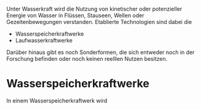 Unter Wasserkraft wird die Nutzung von kinetischer oder potenzieller Energie von Wasser in Flüssen, Stauseen, Wellen oder Gezeitenbewegungen verstanden. Etablierte Technologien sind dabei die
- Wasserspeicherkraftwerke
- Laufwasserkraftwerke

Darüber hinaus gibt es noch Sonderformen, die sich entweder noch in der Forschung befinden oder noch keinen reelllen Nutzen besitzen.
# Wasserspeicherkraftwerke
In einem Wasserspeicherkraftwerk wird 